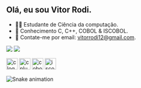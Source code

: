    ## Olá, eu sou Vitor Rodi.   
          
- 👨‍💻 Estudante de Ciência da computação.               
- 🚀 Conhecimento C, C++, COBOL & ISCOBOL.                
- 📧 Contate-me por email: vitorrodi12@gmail.com.            
     
 <a href="https://www.instagram.com/vitor_rodi/" target="_blank"><img src="https://img.shields.io/badge/-Instagram-%23E4405F?style=for-the-badge&logo=instagram&logoColor=white" target="_blank"></a>
<a href="https://www.linkedin.com/in/vitor-rodi/" target="_blank"><img src="https://img.shields.io/badge/-LinkedIn-%230077B5?style=for-the-badge&logo=linkedin&logoColor=white" target="_blank"></a> 
</head>   
<body>  
    <div class="image-container">
       <img src="https://cdn.jsdelivr.net/gh/devicons/devicon/icons/c/c-original.svg" height="30" alt="c logo"  /> 
        <img src="https://cdn.jsdelivr.net/gh/devicons/devicon/icons/cplusplus/cplusplus-original.svg" height="30" alt="cplusplus logo"  />
       <img src="https://blogger.googleusercontent.com/img/b/R29vZ2xl/AVvXsEjLCrmahHl7ysGH9YjnIMyfpk5s1vuRGL6EGLz5ovw67af01c4eYe8nLNfHN7-4M7yRTD_lut_JBib6woOnWmgb-4vlqi8njcgDVEm-FlXphyphenhyphenFD7CoZnFnNaCcLrIrECb_9pyq-7j_3n3E/s1600/BANNER.jpg"  height="30" alt="cobol logo"  />
       <img src="https://www.rech.com.br/assets/shared/img/editor/logo-tecnologias-iscobol-2.png"  height="30" alt="iscobol logo"  />
       
 </div>
</body>     
</html>  
         
![Snake animation](https://github.com/imthedaniel/imthedaniel/blob/output/github-contribution-grid-snake.svg)     
   

